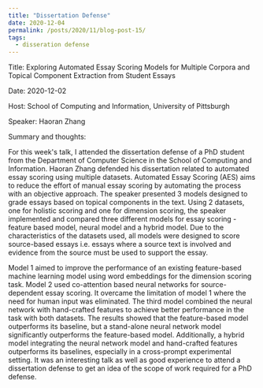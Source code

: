 ```yaml
---
title: "Dissertation Defense"
date: 2020-12-04
permalink: /posts/2020/11/blog-post-15/
tags:
  - disseration defense
---
```


Title: Exploring Automated Essay Scoring Models for Multiple Corpora and Topical Component Extraction from Student Essays

Date: 2020-12-02

Host: School of Computing and Information, University of Pittsburgh

Speaker: Haoran Zhang

Summary and thoughts:

For this week's talk, I attended the dissertation defense of a PhD student from the Department of Computer Science in the School of Computing and Information. Haoran Zhang defended his dissertation related to automated essay scoring using multiple datasets. Automated Essay Scoring (AES) aims to reduce the effort of manual essay scoring by automating the process with an objective approach. The speaker presented 3 models designed to grade essays based on topical components in the text. Using 2 datasets, one for holistic scoring and one for dimension scoring, the speaker implemented and compared three different models for essay scoring - feature based model, neural model and a hybrid model. Due to the characteristics of the datasets used, all models were designed to score source-based essays i.e. essays where a source text is involved and evidence from the source must be used to support the essay. 

Model 1 aimed to improve the performance of an existing feature-based machine learning model using word embeddings for the dimension scoring task. Model 2 used co-attention based neural networks for source-dependent essay scoring. It overcame the limitation of model 1 where the need for human input was eliminated. The third model combined the neural network with hand-crafted features to achieve better performance in the task with both datasets. The results showed that the feature-based model outperforms its baseline, but a stand-alone neural network model significantly outperforms the feature-based model. Additionally, a hybrid model integrating the neural network model and hand-crafted features outperforms its baselines, especially in a cross-prompt experimental setting. It was an interesting talk as well as good experience to attend a dissertation defense to get an idea of the scope of work required for a PhD defense.